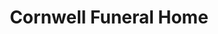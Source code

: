 ---
title: "Cornwell Funeral Home"
url: /dardanelle/cornwell-funeral-home/
shop: funeral directors
---